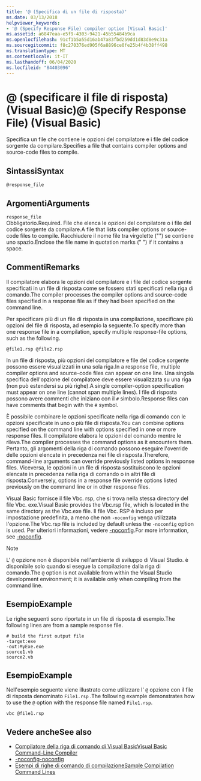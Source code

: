 ```yaml
---
title: '@ (Specifica di un file di risposta)'
ms.date: 03/13/2018
helpviewer_keywords:
- '@ (Specify Response File) compiler option [Visual Basic]'
ms.assetid: a6847eaa-e5f9-4303-9421-45b55484b9ca
ms.openlocfilehash: 91cf1b5a55d16ab47a83fbd259dd1d83d8e9c31a
ms.sourcegitcommit: f8c270376ed905f6a8896ce0fe25b4f4b38ff498
ms.translationtype: MT
ms.contentlocale: it-IT
ms.lasthandoff: 06/04/2020
ms.locfileid: "84403096"
---
```

# <a name="-specify-response-file-visual-basic"></a><span data-ttu-id="3d57f-102">@ (specificare il file di risposta) (Visual Basic)</span><span class="sxs-lookup"><span data-stu-id="3d57f-102">@ (Specify Response File) (Visual Basic)</span></span>

<span data-ttu-id="3d57f-103">Specifica un file che contiene le opzioni del compilatore e i file del codice sorgente da compilare.</span><span class="sxs-lookup"><span data-stu-id="3d57f-103">Specifies a file that contains compiler options and source-code files to compile.</span></span>

## <a name="syntax"></a><span data-ttu-id="3d57f-104">Sintassi</span><span class="sxs-lookup"><span data-stu-id="3d57f-104">Syntax</span></span>

```console
@response_file
```

## <a name="arguments"></a><span data-ttu-id="3d57f-105">Argomenti</span><span class="sxs-lookup"><span data-stu-id="3d57f-105">Arguments</span></span>

`response_file`  
<span data-ttu-id="3d57f-106">Obbligatorio.</span><span class="sxs-lookup"><span data-stu-id="3d57f-106">Required.</span></span> <span data-ttu-id="3d57f-107">File che elenca le opzioni del compilatore o i file del codice sorgente da compilare.</span><span class="sxs-lookup"><span data-stu-id="3d57f-107">A file that lists compiler options or source-code files to compile.</span></span> <span data-ttu-id="3d57f-108">Racchiudere il nome file tra virgolette ("") se contiene uno spazio.</span><span class="sxs-lookup"><span data-stu-id="3d57f-108">Enclose the file name in quotation marks (" ") if it contains a space.</span></span>

## <a name="remarks"></a><span data-ttu-id="3d57f-109">Commenti</span><span class="sxs-lookup"><span data-stu-id="3d57f-109">Remarks</span></span>

<span data-ttu-id="3d57f-110">Il compilatore elabora le opzioni del compilatore e i file del codice sorgente specificati in un file di risposta come se fossero stati specificati nella riga di comando.</span><span class="sxs-lookup"><span data-stu-id="3d57f-110">The compiler processes the compiler options and source-code files specified in a response file as if they had been specified on the command line.</span></span>

<span data-ttu-id="3d57f-111">Per specificare più di un file di risposta in una compilazione, specificare più opzioni del file di risposta, ad esempio la seguente.</span><span class="sxs-lookup"><span data-stu-id="3d57f-111">To specify more than one response file in a compilation, specify multiple response-file options, such as the following.</span></span>

```console
@file1.rsp @file2.rsp
```

<span data-ttu-id="3d57f-112">In un file di risposta, più opzioni del compilatore e file del codice sorgente possono essere visualizzati in una sola riga.</span><span class="sxs-lookup"><span data-stu-id="3d57f-112">In a response file, multiple compiler options and source-code files can appear on one line.</span></span> <span data-ttu-id="3d57f-113">Una singola specifica dell'opzione del compilatore deve essere visualizzata su una riga (non può estendersi su più righe).</span><span class="sxs-lookup"><span data-stu-id="3d57f-113">A single compiler-option specification must appear on one line (cannot span multiple lines).</span></span> <span data-ttu-id="3d57f-114">I file di risposta possono avere commenti che iniziano con il `#` simbolo.</span><span class="sxs-lookup"><span data-stu-id="3d57f-114">Response files can have comments that begin with the `#` symbol.</span></span>

<span data-ttu-id="3d57f-115">È possibile combinare le opzioni specificate nella riga di comando con le opzioni specificate in uno o più file di risposta.</span><span class="sxs-lookup"><span data-stu-id="3d57f-115">You can combine options specified on the command line with options specified in one or more response files.</span></span> <span data-ttu-id="3d57f-116">Il compilatore elabora le opzioni del comando mentre le rileva.</span><span class="sxs-lookup"><span data-stu-id="3d57f-116">The compiler processes the command options as it encounters them.</span></span> <span data-ttu-id="3d57f-117">Pertanto, gli argomenti della riga di comando possono eseguire l'override delle opzioni elencate in precedenza nei file di risposta.</span><span class="sxs-lookup"><span data-stu-id="3d57f-117">Therefore, command-line arguments can override previously listed options in response files.</span></span> <span data-ttu-id="3d57f-118">Viceversa, le opzioni in un file di risposta sostituiscono le opzioni elencate in precedenza nella riga di comando o in altri file di risposta.</span><span class="sxs-lookup"><span data-stu-id="3d57f-118">Conversely, options in a response file override options listed previously on the command line or in other response files.</span></span>

<span data-ttu-id="3d57f-119">Visual Basic fornisce il file Vbc. rsp, che si trova nella stessa directory del file Vbc. exe.</span><span class="sxs-lookup"><span data-stu-id="3d57f-119">Visual Basic provides the Vbc.rsp file, which is located in the same directory as the Vbc.exe file.</span></span> <span data-ttu-id="3d57f-120">Il file Vbc. RSP è incluso per impostazione predefinita, a meno che non `-noconfig` venga utilizzata l'opzione.</span><span class="sxs-lookup"><span data-stu-id="3d57f-120">The Vbc.rsp file is included by default unless the `-noconfig` option is used.</span></span> <span data-ttu-id="3d57f-121">Per ulteriori informazioni, vedere [-noconfig](noconfig.md).</span><span class="sxs-lookup"><span data-stu-id="3d57f-121">For more information, see [-noconfig](noconfig.md).</span></span>

> [!NOTE]
> <span data-ttu-id="3d57f-122">L' `@` opzione non è disponibile nell'ambiente di sviluppo di Visual Studio. è disponibile solo quando si esegue la compilazione dalla riga di comando.</span><span class="sxs-lookup"><span data-stu-id="3d57f-122">The `@` option is not available from within the Visual Studio development environment; it is available only when compiling from the command line.</span></span>

## <a name="example"></a><span data-ttu-id="3d57f-123">Esempio</span><span class="sxs-lookup"><span data-stu-id="3d57f-123">Example</span></span>

<span data-ttu-id="3d57f-124">Le righe seguenti sono riportate in un file di risposta di esempio.</span><span class="sxs-lookup"><span data-stu-id="3d57f-124">The following lines are from a sample response file.</span></span>

```console
# build the first output file
-target:exe
-out:MyExe.exe
source1.vb
source2.vb
```

## <a name="example"></a><span data-ttu-id="3d57f-125">Esempio</span><span class="sxs-lookup"><span data-stu-id="3d57f-125">Example</span></span>

<span data-ttu-id="3d57f-126">Nell'esempio seguente viene illustrato come utilizzare l' `@` opzione con il file di risposta denominato `File1.rsp` .</span><span class="sxs-lookup"><span data-stu-id="3d57f-126">The following example demonstrates how to use the `@` option with the response file named `File1.rsp`.</span></span>

```console
vbc @file1.rsp
```

## <a name="see-also"></a><span data-ttu-id="3d57f-127">Vedere anche</span><span class="sxs-lookup"><span data-stu-id="3d57f-127">See also</span></span>

- [<span data-ttu-id="3d57f-128">Compilatore della riga di comando di Visual Basic</span><span class="sxs-lookup"><span data-stu-id="3d57f-128">Visual Basic Command-Line Compiler</span></span>](index.md)
- [<span data-ttu-id="3d57f-129">-noconfig</span><span class="sxs-lookup"><span data-stu-id="3d57f-129">-noconfig</span></span>](noconfig.md)
- [<span data-ttu-id="3d57f-130">Esempi di righe di comando di compilazione</span><span class="sxs-lookup"><span data-stu-id="3d57f-130">Sample Compilation Command Lines</span></span>](sample-compilation-command-lines.md)
